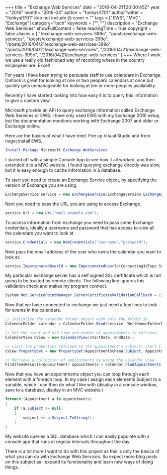 +++
title = "Exchange Web Services"
date = "2016-04-21T20:00:45Z"
year = "2016"
month= "2016-04"
author = "funkysi1701"
authorTwitter = "funkysi1701" #do not include @
cover = ""
tags = ["EWS", "MVC", "Exchange"]
category="tech"
keywords = ["", ""]
description =  "Exchange Web Services"
showFullContent = false
readingTime = true
copyright = false
aliases = [
    "/exchange-web-services-399o",
    "/posts/exchange-web-services",
    "/posts/exchange-web-services-399o",
    "/posts/2016/04/21/exchange-web-services-399o",
    "/posts/2016/04/21/exchange-web-services",
    "/2016/04/21/exchange-web-services-399o",
    "/2016/04/21/exchange-web-services"
]
+++
Where I work we use a really old fashioned way of recording where in the country employees are: Excel!

For years I have been trying to persuade staff to use calendars in Exchange. Outlook is great for looking at one or two people’s calendars at once but quickly gets unmanageable for looking at ten or more peoples availability.

Recently I have started looking into how easy it is to query this information to give a custom view.

Microsoft provide an API to query exchange information called Exchange Web Services or EWS. I have only used EWS with my Exchange 2010 setup, but the documentation mentions working with Exchange 2007 and older or Exchange online.

Here are the basics of what I have tried. Fire up Visual Studio and from nuget install EWS.

```powershell
Install-Package Microsoft.Exchange.WebServices
```

I started off with a simple Console App to see how it all worked, and then extended it to a MVC website. I found querying exchange directly was slow, but it is easy enough to cache information in a database.

To start you need to create an Exchange Service object, by specifying the version of Exchange you are using.

```csharp
ExchangeService service = new ExchangeService(ExchangeVersion.Exchange2010);
```

Next you need to pass the URL you are using to access Exchange.

```csharp
service.Url = new Uri("mail.example.com");
```

To access information from exchange you need to pass some Exchange credentials, ideally a username and password that has access to view all the calendars you want to look at.

```csharp
service.Credentials = new WebCredentials("username","password");
```

Next pass the email address of the user who owns the calendar you want to look at.

```csharp
service.ImpersonatedUserId = new ImpersonatedUserId(ConnectingIdType.SmtpAddress, "me@example.com");
```

My particular exchange server has a self signed SSL certificate which is not going to be trusted by remote clients.  The following line ignores this validation check and makes my program connect.

```csharp
System.Net.ServicePointManager.ServerCertificateValidationCallback = (sender, certificate, chain, sslPolicyErrors) => true;
```

Now that we have connected to exchange we just need a few lines to look for events in the calendars.

```csharp
// Initialize the calendar folder object with only the folder ID.
CalendarFolder calendar = CalendarFolder.Bind(service, WellKnownFolderName.Calendar, new PropertySet());

// Set the start and end time and number of appointments to retrieve.
CalendarView cView = new CalendarView(startDate, endDate);

// Limit the properties returned to the appointment's subject, start time, and end time.
cView.PropertySet = new PropertySet(AppointmentSchema.Subject, AppointmentSchema.Start, AppointmentSchema.End);

// Retrieve a collection of appointments by using the calendar view.
FindItemsResults<Appointment> appointments = calendar.FindAppointments(cView);
```

Now that you have an appointments object you can loop through each element with a foreach loop. In my case I assign each elements Subject to a variable, which I can then do what I like with (display in a console window, save to a database, display in an MVC website.)

```csharp
foreach (Appointment a in appointments)
{
    if (a.Subject != null)
    {
        subject += a.Subject.ToString();
    }
}
```
My website queries a SQL database which I can easily populate with a console app that runs at regular intervals throughout the day.

There is a lot more I want to do with this project as this is only the basics of what you can do with Exchange Web Services. So expect more blog posts on this subject as I expand its functionality and learn new ways of doing things.